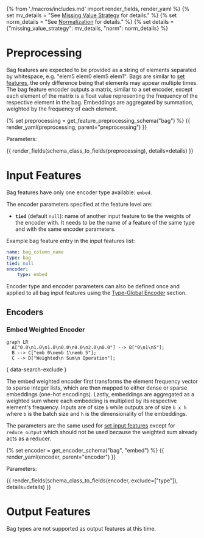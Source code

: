 {% from './macros/includes.md' import render_fields, render_yaml %}
{% set mv_details = "See [Missing Value Strategy](./input_features.md#missing-value-strategy) for details." %}
{% set norm_details = "See [Normalization](../combiner.md#normalization) for details." %}
{% set details = {"missing_value_strategy": mv_details, "norm": norm_details} %}

# Preprocessing

Bag features are expected to be provided as a string of elements separated by whitespace, e.g. "elem5 elem0 elem5 elem1".
Bags are similar to [set features](../set_features), the only difference being that elements may appear multiple
times. The bag feature encoder outputs a matrix, similar to a set encoder, except each element of the matrix is a float
value representing the frequency of the respective element in the bag. Embeddings are aggregated by summation, weighted
by the frequency of each element.

{% set preprocessing = get_feature_preprocessing_schema("bag") %}
{{ render_yaml(preprocessing, parent="preprocessing") }}

Parameters:

{{ render_fields(schema_class_to_fields(preprocessing), details=details) }}

# Input Features

Bag features have only one encoder type available: `embed`.

The encoder parameters specified at the feature level are:

- **`tied`** (default `null`): name of another input feature to tie the weights of the encoder with. It needs to be the name of
a feature of the same type and with the same encoder parameters.

Example bag feature entry in the input features list:

```yaml
name: bag_column_name
type: bag
tied: null
encoder: 
    type: embed
```

Encoder type and encoder parameters can also be defined once and applied to all bag input features using the
[Type-Global Encoder](../defaults.md#type-global-encoder) section.

## Encoders

### Embed Weighted Encoder

``` mermaid
graph LR
  A["0.0\n1.0\n1.0\n0.0\n0.0\n2.0\n0.0"] --> B["0\n1\n5"];
  B --> C["emb 0\nemb 1\nemb 5"];
  C --> D["Weighted\n Sum\n Operation"];
```

{ data-search-exclude }

The embed weighted encoder first transforms the element frequency vector to sparse integer lists, which are then mapped
to either dense or sparse embeddings (one-hot encodings). Lastly, embeddings are aggregated as a weighted sum where each
embedding is multiplied by its respective element's frequency.
Inputs are of size `b` while outputs are of size `b x h` where `b` is the batch size and `h` is the dimensionality of
the embeddings.

The parameters are the same used for [set input features](../set_features#set-input-features-and-encoders) except for
`reduce_output` which should not be used because the weighted sum already acts as a reducer.

{% set encoder = get_encoder_schema("bag", "embed") %}
{{ render_yaml(encoder, parent="encoder") }}

Parameters:

{{ render_fields(schema_class_to_fields(encoder, exclude=["type"]), details=details) }}

# Output Features

Bag types are not supported as output features at this time.
